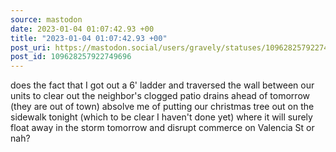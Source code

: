 ```yaml
---
source: mastodon
date: 2023-01-04 01:07:42.93 +00
title: "2023-01-04 01:07:42.93 +00"
post_uri: https://mastodon.social/users/gravely/statuses/109628257922749696
post_id: 109628257922749696
---
```

does the fact that I got out a 6' ladder and traversed the wall between our units to clear out the neighbor's clogged patio drains ahead of tomorrow (they are out of town) absolve me of putting our christmas tree out on the sidewalk tonight (which to be clear I haven't done yet) where it will surely float away in the storm tomorrow and disrupt commerce on Valencia St or nah?



